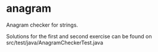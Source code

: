 # anagram
Anagram checker for strings.

Solutions for the first and second exercise can be found on src/test/java/AnagramCheckerTest.java

